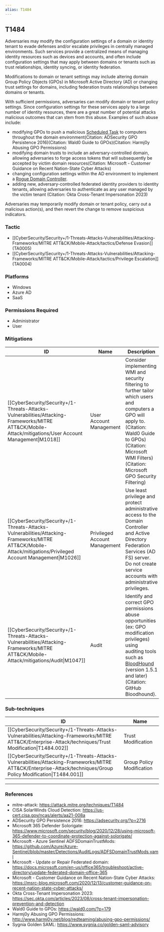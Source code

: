 ```yaml
---
alias: T1484
---
```


## T1484

Adversaries may modify the configuration settings of a domain or identity tenant to evade defenses and/or escalate privileges in centrally managed environments. Such services provide a centralized means of managing identity resources such as devices and accounts, and often include configuration settings that may apply between domains or tenants such as trust relationships, identity syncing, or identity federation.

Modifications to domain or tenant settings may include altering domain Group Policy Objects (GPOs) in Microsoft Active Directory (AD) or changing trust settings for domains, including federation trusts relationships between domains or tenants.

With sufficient permissions, adversaries can modify domain or tenant policy settings. Since configuration settings for these services apply to a large number of identity resources, there are a great number of potential attacks malicious outcomes that can stem from this abuse. Examples of such abuse include:  

* modifying GPOs to push a malicious [Scheduled Task](https://attack.mitre.org/techniques/T1053/005) to computers throughout the domain environment(Citation: ADSecurity GPO Persistence 2016)(Citation: Wald0 Guide to GPOs)(Citation: Harmj0y Abusing GPO Permissions)
* modifying domain trusts to include an adversary-controlled domain, allowing adversaries to  forge access tokens that will subsequently be accepted by victim domain resources(Citation: Microsoft - Customer Guidance on Recent Nation-State Cyber Attacks)
* changing configuration settings within the AD environment to implement a [Rogue Domain Controller](https://attack.mitre.org/techniques/T1207).
* adding new, adversary-controlled federated identity providers to identity tenants, allowing adversaries to authenticate as any user managed by the victim tenant (Citation: Okta Cross-Tenant Impersonation 2023)

Adversaries may temporarily modify domain or tenant policy, carry out a malicious action(s), and then revert the change to remove suspicious indicators.


### Tactic
- [[CyberSecurity/Security+/1-Threats-Attacks-Vulnerabilities/Attacking-Frameworks/MITRE ATT&CK/Mobile-Attack/tactics/Defense Evasion]] (TA0005)
- [[CyberSecurity/Security+/1-Threats-Attacks-Vulnerabilities/Attacking-Frameworks/MITRE ATT&CK/Mobile-Attack/tactics/Privilege Escalation]] (TA0004)

### Platforms
- Windows
- Azure AD
- SaaS

### Permissions Required
- Administrator
- User

### Mitigations

| ID | Name | Description |
| --- | --- | --- |
| [[CyberSecurity/Security+/1-Threats-Attacks-Vulnerabilities/Attacking-Frameworks/MITRE ATT&CK/Mobile-Attack/mitigations/User Account Management\|M1018]] | User Account Management | Consider implementing WMI and security filtering to further tailor which users and computers a GPO will apply to.(Citation: Wald0 Guide to GPOs)(Citation: Microsoft WMI Filters)(Citation: Microsoft GPO Security Filtering) |
| [[CyberSecurity/Security+/1-Threats-Attacks-Vulnerabilities/Attacking-Frameworks/MITRE ATT&CK/Mobile-Attack/mitigations/Privileged Account Management\|M1026]] | Privileged Account Management | Use least privilege and protect administrative access to the Domain Controller and Active Directory Federation Services (AD FS) server. Do not create service accounts with administrative privileges. |
| [[CyberSecurity/Security+/1-Threats-Attacks-Vulnerabilities/Attacking-Frameworks/MITRE ATT&CK/Mobile-Attack/mitigations/Audit\|M1047]] | Audit | Identify and correct GPO permissions abuse opportunities (ex: GPO modification privileges) using auditing tools such as [BloodHound](https://attack.mitre.org/software/S0521) (version 1.5.1 and later)(Citation: GitHub Bloodhound). |

### Sub-techniques

| ID | Name |
| --- | --- |
| [[CyberSecurity/Security+/1-Threats-Attacks-Vulnerabilities/Attacking-Frameworks/MITRE ATT&CK/Enterprise-Attack/techniques/Trust Modification\|T1484.002]] | Trust Modification |
| [[CyberSecurity/Security+/1-Threats-Attacks-Vulnerabilities/Attacking-Frameworks/MITRE ATT&CK/Enterprise-Attack/techniques/Group Policy Modification\|T1484.001]] | Group Policy Modification |


---
### References

- mitre-attack: https://attack.mitre.org/techniques/T1484
- CISA SolarWinds Cloud Detection: https://us-cert.cisa.gov/ncas/alerts/aa21-008a
- ADSecurity GPO Persistence 2016: https://adsecurity.org/?p=2716
- Microsoft 365 Defender Solorigate: https://www.microsoft.com/security/blog/2020/12/28/using-microsoft-365-defender-to-coordinate-protection-against-solorigate/
- Microsoft - Azure Sentinel ADFSDomainTrustMods: https://github.com/Azure/Azure-Sentinel/blob/master/Detections/AuditLogs/ADFSDomainTrustMods.yaml
- Microsoft - Update or Repair Federated domain: https://docs.microsoft.com/en-us/office365/troubleshoot/active-directory/update-federated-domain-office-365
- Microsoft - Customer Guidance on Recent Nation-State Cyber Attacks: https://msrc-blog.microsoft.com/2020/12/13/customer-guidance-on-recent-nation-state-cyber-attacks/
- Okta Cross-Tenant Impersonation 2023: https://sec.okta.com/articles/2023/08/cross-tenant-impersonation-prevention-and-detection
- Wald0 Guide to GPOs: https://wald0.com/?p=179
- Harmj0y Abusing GPO Permissions: http://www.harmj0y.net/blog/redteaming/abusing-gpo-permissions/
- Sygnia Golden SAML: https://www.sygnia.co/golden-saml-advisory
